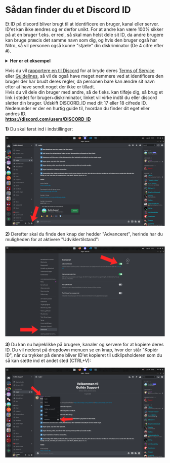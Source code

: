# Sådan finder du et Discord ID
Et ID på discord bliver brugt til at identificere en bruger, kanal eller server. ID'et kan ikke ændres og er derfor unikt. For at andre kan være 100% sikker på at en bruger f.eks. er reel, så skal man helst dele sit ID, da andre brugere kan bruge præcis det samme navn som dig, og hvis den bruger også har Nitro, så vil personen også kunne "stjæle" din diskriminator (De 4 cifre efter #).  

<details close>
  <summary><b>Her er et eksempel</b></summary>
  <p>
Min discord bruger hedder **Jazper#2621**, jeg har ikke nitro, og der er en anden der gerne vil lade som om at han er mig. Han køber nitro og laver sit brugernavn om til Jazper. Fordi han har nitro, så kan han også ændre sin diskriminator, så det ændre han til **2621**, det samme som mit. Da jeg ikke har nitro, så vil jeg nu få en ny diskriminator, fordi nitro brugere får "diskriminator prioritet". Så nu har jeg brugeren **Jazper#6489** og ham der vil efterligne mig har nu mit gamle **Jazper#2621**. Hvis jeg havde mit gamle brugernavn og diskriminator stående på en hjemmeside, så vil ham der efterligner mig nu se mere troværdig ud.  
  </p>
</details>

Hvis du vil [rapportere en til Discord](https://dis.gd/request 'Klik her for at rapportere en bruger') for at bryde deres [Terms of Service](https://discord.com/terms 'Klik her for at læse discords Terms of Service') eller [Guidelines](https://discord.com/guidelines 'Klik her for at læse discords Guidelines'), så vil de også have meget nemmere ved at identificere den bruger der har brudt deres regler, da personen bare kan ændre sit navn efter at have sendt noget der ikke er tilladt.   
Hvis du vil dele din bruger med andre, så de f.eks. kan tilføje dig, så brug et link i stedet for bruger+diskriminator, linket vil virke indtil du eller discord sletter din bruger.
Udskift DISCORD_ID med dit 17 eller 18 cifrede ID. Nedenunder er der en hurtig guide til, hvordan du finder dit eget eller andres ID.  
**https://discord.com/users/DISCORD_ID**  

**1)** Du skal først ind i indstillinger:  

![Indstillinger](images/img1.png)

**2)** Derefter skal du finde den knap der hedder "Advanceret", herinde har du muligheden for at aktivere "Udviklertilstand":

![Aktivering af udviklertilstand](images/img2.png)

**3)** Du kan nu højreklikke på brugere, kanaler og servere for at kopiere deres ID. Du vil nederst på dropdown menuen se en knap, hvor der står "Kopiér ID", når du trykker på denne bliver ID'et kopieret til udklipsholderen som du så kan sætte ind et andet sted (CTRL+V):

![Kopiering af ID](images/img3.png)
